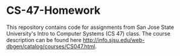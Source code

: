# CS-47-Homework

This repository contains code for assignments from San Jose State University's Intro to Computer Systems (CS 47) class. The course description can be found here http://info.sjsu.edu/web-dbgen/catalog/courses/CS047.html.
